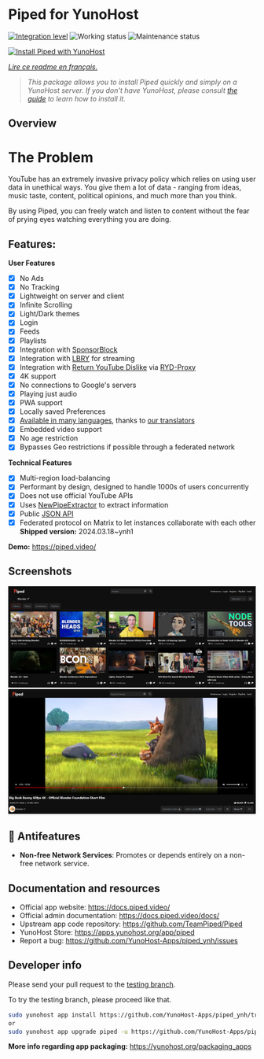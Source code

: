 <!--
N.B.: This README was automatically generated by https://github.com/YunoHost/apps/tree/master/tools/readme_generator
It shall NOT be edited by hand.
-->

# Piped for YunoHost

[![Integration level](https://dash.yunohost.org/integration/piped.svg)](https://dash.yunohost.org/appci/app/piped) ![Working status](https://ci-apps.yunohost.org/ci/badges/piped.status.svg) ![Maintenance status](https://ci-apps.yunohost.org/ci/badges/piped.maintain.svg)

[![Install Piped with YunoHost](https://install-app.yunohost.org/install-with-yunohost.svg)](https://install-app.yunohost.org/?app=piped)

*[Lire ce readme en français.](./README_fr.md)*

> *This package allows you to install Piped quickly and simply on a YunoHost server.
If you don't have YunoHost, please consult [the guide](https://yunohost.org/#/install) to learn how to install it.*

## Overview

# The Problem

YouTube has an extremely invasive privacy policy which relies on using user data in unethical ways. You give them a lot of data - ranging from ideas, music taste, content, political opinions, and much more than you think.

By using Piped, you can freely watch and listen to content without the fear of prying eyes watching everything you are doing.

## Features:

**User Features**

-   [x] No Ads
-   [x] No Tracking
-   [x] Lightweight on server and client
-   [x] Infinite Scrolling
-   [x] Light/Dark themes
-   [x] Login
-   [x] Feeds
-   [x] Playlists
-   [x] Integration with [SponsorBlock](https://github.com/ajayyy/SponsorBlock)
-   [x] Integration with [LBRY](https://lbry.com/) for streaming
-   [x] Integration with [Return YouTube Dislike](https://returnyoutubedislike.com/) via [RYD-Proxy](https://github.com/TeamPiped/RYD-Proxy)
-   [x] 4K support
-   [x] No connections to Google's servers
-   [x] Playing just audio
-   [x] PWA support
-   [x] Locally saved Preferences
-   [x] [Available in many languages](src/locales), thanks to [our translators](https://hosted.weblate.org/projects/piped/frontend/)
-   [x] Embedded video support
-   [x] No age restriction
-   [x] Bypasses Geo restrictions if possible through a federated network

**Technical Features**

-   [x] Multi-region load-balancing
-   [x] Performant by design, designed to handle 1000s of users concurrently
-   [x] Does not use official YouTube APIs
-   [x] Uses [NewPipeExtractor](https://github.com/TeamNewPipe/NewPipeExtractor) to extract information
-   [x] Public [JSON API](https://docs.piped.video/docs/api-documentation/)
-   [x] Federated protocol on Matrix to let instances collaborate with each other
**Shipped version:** 2024.03.18~ynh1

**Demo:** <https://piped.video/>

## Screenshots

![Screenshot of Piped](./doc/screenshots/channel.png)
![Screenshot of Piped](./doc/screenshots/player.png)

## :red_circle: Antifeatures

- **Non-free Network Services**: Promotes or depends entirely on a non-free network service.

## Documentation and resources

- Official app website: <https://docs.piped.video/>
- Official admin documentation: <https://docs.piped.video/docs/>
- Upstream app code repository: <https://github.com/TeamPiped/Piped>
- YunoHost Store: <https://apps.yunohost.org/app/piped>
- Report a bug: <https://github.com/YunoHost-Apps/piped_ynh/issues>

## Developer info

Please send your pull request to the [testing branch](https://github.com/YunoHost-Apps/piped_ynh/tree/testing).

To try the testing branch, please proceed like that.

```bash
sudo yunohost app install https://github.com/YunoHost-Apps/piped_ynh/tree/testing --debug
or
sudo yunohost app upgrade piped -u https://github.com/YunoHost-Apps/piped_ynh/tree/testing --debug
```

**More info regarding app packaging:** <https://yunohost.org/packaging_apps>
